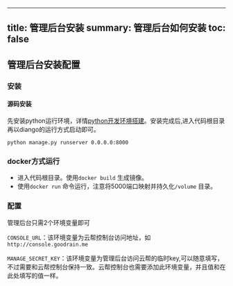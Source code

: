 
---
title: 管理后台安装
summary: 管理后台如何安装
toc: false
---  

## 管理后台安装配置

### 安装

#### 源码安装

先安装python运行环境，详情[python开发环境搭建](http://www.runoob.com/python/python-install.html)。安装完成后,进入代码根目录再以diango的运行方式启动即可。

```
python manage.py runserver 0.0.0.0:8000
```

### docker方式运行


* 进入代码根目录。使用`docker build` 生成镜像。
* 使用`docker run` 命令运行，注意将5000端口映射并持久化`/volume` 目录。

### 配置

管理后台只需2个环境变量即可

`CONSOLE_URL`：该环境变量为云帮控制台访问地址，如`http://console.goodrain.me`

`MANAGE_SECRET_KEY`：该环境变量为管理后台访问云帮的临时key,可以随意填写，不过需要和云帮控制台保持一致。云帮控制台也需要添加此环境变量，并且值和在此处填写的值一样。




